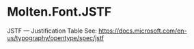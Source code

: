 ﻿  
# Molten.Font.JSTF
JSTF — Justification Table <para />
            See: https://docs.microsoft.com/en-us/typography/opentype/spec/jstf 
